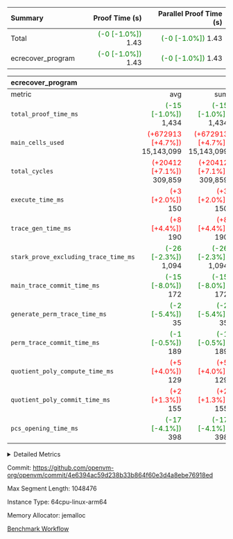 | Summary | Proof Time (s) | Parallel Proof Time (s) |
|:---|---:|---:|
| Total | <span style='color: green'>(-0 [-1.0%])</span> 1.43 | <span style='color: green'>(-0 [-1.0%])</span> 1.43 |
| ecrecover_program | <span style='color: green'>(-0 [-1.0%])</span> 1.43 | <span style='color: green'>(-0 [-1.0%])</span> 1.43 |


| ecrecover_program |||||
|:---|---:|---:|---:|---:|
|metric|avg|sum|max|min|
| `total_proof_time_ms ` | <span style='color: green'>(-15 [-1.0%])</span> 1,434 | <span style='color: green'>(-15 [-1.0%])</span> 1,434 | <span style='color: green'>(-15 [-1.0%])</span> 1,434 | <span style='color: green'>(-15 [-1.0%])</span> 1,434 |
| `main_cells_used     ` | <span style='color: red'>(+672913 [+4.7%])</span> 15,143,099 | <span style='color: red'>(+672913 [+4.7%])</span> 15,143,099 | <span style='color: red'>(+672913 [+4.7%])</span> 15,143,099 | <span style='color: red'>(+672913 [+4.7%])</span> 15,143,099 |
| `total_cycles        ` | <span style='color: red'>(+20412 [+7.1%])</span> 309,859 | <span style='color: red'>(+20412 [+7.1%])</span> 309,859 | <span style='color: red'>(+20412 [+7.1%])</span> 309,859 | <span style='color: red'>(+20412 [+7.1%])</span> 309,859 |
| `execute_time_ms     ` | <span style='color: red'>(+3 [+2.0%])</span> 150 | <span style='color: red'>(+3 [+2.0%])</span> 150 | <span style='color: red'>(+3 [+2.0%])</span> 150 | <span style='color: red'>(+3 [+2.0%])</span> 150 |
| `trace_gen_time_ms   ` | <span style='color: red'>(+8 [+4.4%])</span> 190 | <span style='color: red'>(+8 [+4.4%])</span> 190 | <span style='color: red'>(+8 [+4.4%])</span> 190 | <span style='color: red'>(+8 [+4.4%])</span> 190 |
| `stark_prove_excluding_trace_time_ms` | <span style='color: green'>(-26 [-2.3%])</span> 1,094 | <span style='color: green'>(-26 [-2.3%])</span> 1,094 | <span style='color: green'>(-26 [-2.3%])</span> 1,094 | <span style='color: green'>(-26 [-2.3%])</span> 1,094 |
| `main_trace_commit_time_ms` | <span style='color: green'>(-15 [-8.0%])</span> 172 | <span style='color: green'>(-15 [-8.0%])</span> 172 | <span style='color: green'>(-15 [-8.0%])</span> 172 | <span style='color: green'>(-15 [-8.0%])</span> 172 |
| `generate_perm_trace_time_ms` | <span style='color: green'>(-2 [-5.4%])</span> 35 | <span style='color: green'>(-2 [-5.4%])</span> 35 | <span style='color: green'>(-2 [-5.4%])</span> 35 | <span style='color: green'>(-2 [-5.4%])</span> 35 |
| `perm_trace_commit_time_ms` | <span style='color: green'>(-1 [-0.5%])</span> 189 | <span style='color: green'>(-1 [-0.5%])</span> 189 | <span style='color: green'>(-1 [-0.5%])</span> 189 | <span style='color: green'>(-1 [-0.5%])</span> 189 |
| `quotient_poly_compute_time_ms` | <span style='color: red'>(+5 [+4.0%])</span> 129 | <span style='color: red'>(+5 [+4.0%])</span> 129 | <span style='color: red'>(+5 [+4.0%])</span> 129 | <span style='color: red'>(+5 [+4.0%])</span> 129 |
| `quotient_poly_commit_time_ms` | <span style='color: red'>(+2 [+1.3%])</span> 155 | <span style='color: red'>(+2 [+1.3%])</span> 155 | <span style='color: red'>(+2 [+1.3%])</span> 155 | <span style='color: red'>(+2 [+1.3%])</span> 155 |
| `pcs_opening_time_ms ` | <span style='color: green'>(-17 [-4.1%])</span> 398 | <span style='color: green'>(-17 [-4.1%])</span> 398 | <span style='color: green'>(-17 [-4.1%])</span> 398 | <span style='color: green'>(-17 [-4.1%])</span> 398 |



<details>
<summary>Detailed Metrics</summary>

| group | num_segments | keygen_time_ms | commit_exe_time_ms |
| --- | --- | --- | --- |
| ecrecover_program | 1 | 916 | 7 | 

| group | air_name | quotient_deg | interactions | constraints |
| --- | --- | --- | --- | --- |
| ecrecover_program | AccessAdapterAir<16> | 2 | 5 | 12 | 
| ecrecover_program | AccessAdapterAir<2> | 2 | 5 | 12 | 
| ecrecover_program | AccessAdapterAir<32> | 2 | 5 | 12 | 
| ecrecover_program | AccessAdapterAir<4> | 2 | 5 | 12 | 
| ecrecover_program | AccessAdapterAir<8> | 2 | 5 | 12 | 
| ecrecover_program | BitwiseOperationLookupAir<8> | 2 | 2 | 4 | 
| ecrecover_program | KeccakVmAir | 2 | 321 | 4,513 | 
| ecrecover_program | MemoryMerkleAir<8> | 2 | 4 | 39 | 
| ecrecover_program | PersistentBoundaryAir<8> | 2 | 3 | 7 | 
| ecrecover_program | PhantomAir | 2 | 3 | 5 | 
| ecrecover_program | Poseidon2PeripheryAir<BabyBearParameters>, 1> | 2 | 1 | 286 | 
| ecrecover_program | ProgramAir | 1 | 1 | 4 | 
| ecrecover_program | RangeTupleCheckerAir<2> | 1 | 1 | 4 | 
| ecrecover_program | Rv32HintStoreAir | 2 | 18 | 28 | 
| ecrecover_program | VariableRangeCheckerAir | 1 | 1 | 4 | 
| ecrecover_program | VmAirWrapper<Rv32BaseAluAdapterAir, BaseAluCoreAir<4, 8> | 2 | 20 | 37 | 
| ecrecover_program | VmAirWrapper<Rv32BaseAluAdapterAir, LessThanCoreAir<4, 8> | 2 | 18 | 40 | 
| ecrecover_program | VmAirWrapper<Rv32BaseAluAdapterAir, ShiftCoreAir<4, 8> | 2 | 24 | 91 | 
| ecrecover_program | VmAirWrapper<Rv32BranchAdapterAir, BranchEqualCoreAir<4> | 2 | 11 | 20 | 
| ecrecover_program | VmAirWrapper<Rv32BranchAdapterAir, BranchLessThanCoreAir<4, 8> | 2 | 13 | 35 | 
| ecrecover_program | VmAirWrapper<Rv32CondRdWriteAdapterAir, Rv32JalLuiCoreAir> | 2 | 10 | 18 | 
| ecrecover_program | VmAirWrapper<Rv32IsEqualModAdapterAir<2, 1, 32, 32>, ModularIsEqualCoreAir<32, 4, 8> | 2 | 25 | 225 | 
| ecrecover_program | VmAirWrapper<Rv32JalrAdapterAir, Rv32JalrCoreAir> | 2 | 16 | 20 | 
| ecrecover_program | VmAirWrapper<Rv32LoadStoreAdapterAir, LoadSignExtendCoreAir<4, 8> | 2 | 18 | 33 | 
| ecrecover_program | VmAirWrapper<Rv32LoadStoreAdapterAir, LoadStoreCoreAir<4> | 2 | 17 | 40 | 
| ecrecover_program | VmAirWrapper<Rv32MultAdapterAir, DivRemCoreAir<4, 8> | 2 | 25 | 84 | 
| ecrecover_program | VmAirWrapper<Rv32MultAdapterAir, MulHCoreAir<4, 8> | 2 | 24 | 31 | 
| ecrecover_program | VmAirWrapper<Rv32MultAdapterAir, MultiplicationCoreAir<4, 8> | 2 | 19 | 19 | 
| ecrecover_program | VmAirWrapper<Rv32RdWriteAdapterAir, Rv32AuipcCoreAir> | 2 | 12 | 14 | 
| ecrecover_program | VmAirWrapper<Rv32VecHeapAdapterAir<1, 2, 2, 32, 32>, FieldExpressionCoreAir> | 2 | 415 | 480 | 
| ecrecover_program | VmAirWrapper<Rv32VecHeapAdapterAir<2, 1, 1, 32, 32>, FieldExpressionCoreAir> | 2 | 158 | 190 | 
| ecrecover_program | VmAirWrapper<Rv32VecHeapAdapterAir<2, 2, 2, 32, 32>, FieldExpressionCoreAir> | 2 | 428 | 457 | 
| ecrecover_program | VmConnectorAir | 2 | 5 | 11 | 

| group | air_name | segment | rows | prep_cols | perm_cols | main_cols | cells |
| --- | --- | --- | --- | --- | --- | --- | --- |
| ecrecover_program | AccessAdapterAir<16> | 0 | 16,384 |  | 16 | 25 | 671,744 | 
| ecrecover_program | AccessAdapterAir<32> | 0 | 8,192 |  | 16 | 41 | 466,944 | 
| ecrecover_program | AccessAdapterAir<4> | 0 | 64 |  | 16 | 13 | 1,856 | 
| ecrecover_program | AccessAdapterAir<8> | 0 | 32,768 |  | 16 | 17 | 1,081,344 | 
| ecrecover_program | BitwiseOperationLookupAir<8> | 0 | 65,536 | 3 | 8 | 2 | 655,360 | 
| ecrecover_program | KeccakVmAir | 0 | 128 |  | 1,056 | 3,163 | 540,032 | 
| ecrecover_program | MemoryMerkleAir<8> | 0 | 4,096 |  | 16 | 32 | 196,608 | 
| ecrecover_program | PersistentBoundaryAir<8> | 0 | 4,096 |  | 12 | 20 | 131,072 | 
| ecrecover_program | PhantomAir | 0 | 16 |  | 12 | 6 | 288 | 
| ecrecover_program | Poseidon2PeripheryAir<BabyBearParameters>, 1> | 0 | 4,096 |  | 8 | 300 | 1,261,568 | 
| ecrecover_program | ProgramAir | 0 | 16,384 |  | 8 | 10 | 294,912 | 
| ecrecover_program | RangeTupleCheckerAir<2> | 0 | 524,288 | 2 | 8 | 1 | 4,718,592 | 
| ecrecover_program | Rv32HintStoreAir | 0 | 256 |  | 44 | 32 | 19,456 | 
| ecrecover_program | VariableRangeCheckerAir | 0 | 262,144 | 2 | 8 | 1 | 2,359,296 | 
| ecrecover_program | VmAirWrapper<Rv32BaseAluAdapterAir, BaseAluCoreAir<4, 8> | 0 | 131,072 |  | 52 | 36 | 11,534,336 | 
| ecrecover_program | VmAirWrapper<Rv32BaseAluAdapterAir, LessThanCoreAir<4, 8> | 0 | 4,096 |  | 40 | 37 | 315,392 | 
| ecrecover_program | VmAirWrapper<Rv32BaseAluAdapterAir, ShiftCoreAir<4, 8> | 0 | 16,384 |  | 52 | 53 | 1,720,320 | 
| ecrecover_program | VmAirWrapper<Rv32BranchAdapterAir, BranchEqualCoreAir<4> | 0 | 32,768 |  | 28 | 26 | 1,769,472 | 
| ecrecover_program | VmAirWrapper<Rv32BranchAdapterAir, BranchLessThanCoreAir<4, 8> | 0 | 32,768 |  | 32 | 32 | 2,097,152 | 
| ecrecover_program | VmAirWrapper<Rv32CondRdWriteAdapterAir, Rv32JalLuiCoreAir> | 0 | 8,192 |  | 28 | 18 | 376,832 | 
| ecrecover_program | VmAirWrapper<Rv32IsEqualModAdapterAir<2, 1, 32, 32>, ModularIsEqualCoreAir<32, 4, 8> | 0 | 4,096 |  | 56 | 166 | 909,312 | 
| ecrecover_program | VmAirWrapper<Rv32JalrAdapterAir, Rv32JalrCoreAir> | 0 | 8,192 |  | 36 | 28 | 524,288 | 
| ecrecover_program | VmAirWrapper<Rv32LoadStoreAdapterAir, LoadSignExtendCoreAir<4, 8> | 0 | 4,096 |  | 52 | 36 | 360,448 | 
| ecrecover_program | VmAirWrapper<Rv32LoadStoreAdapterAir, LoadStoreCoreAir<4> | 0 | 131,072 |  | 52 | 41 | 12,189,696 | 
| ecrecover_program | VmAirWrapper<Rv32MultAdapterAir, MulHCoreAir<4, 8> | 0 | 8 |  | 72 | 39 | 888 | 
| ecrecover_program | VmAirWrapper<Rv32MultAdapterAir, MultiplicationCoreAir<4, 8> | 0 | 4,096 |  | 52 | 31 | 339,968 | 
| ecrecover_program | VmAirWrapper<Rv32RdWriteAdapterAir, Rv32AuipcCoreAir> | 0 | 4,096 |  | 28 | 20 | 196,608 | 
| ecrecover_program | VmAirWrapper<Rv32VecHeapAdapterAir<1, 2, 2, 32, 32>, FieldExpressionCoreAir> | 0 | 2,048 |  | 836 | 547 | 2,832,384 | 
| ecrecover_program | VmAirWrapper<Rv32VecHeapAdapterAir<2, 1, 1, 32, 32>, FieldExpressionCoreAir> | 0 | 32 |  | 320 | 263 | 18,656 | 
| ecrecover_program | VmAirWrapper<Rv32VecHeapAdapterAir<2, 2, 2, 32, 32>, FieldExpressionCoreAir> | 0 | 1,024 |  | 860 | 625 | 1,520,640 | 
| ecrecover_program | VmConnectorAir | 0 | 2 | 1 | 16 | 5 | 42 | 

| group | segment | trace_gen_time_ms | total_proof_time_ms | total_cycles | total_cells | stark_prove_excluding_trace_time_ms | quotient_poly_compute_time_ms | quotient_poly_commit_time_ms | perm_trace_commit_time_ms | pcs_opening_time_ms | main_trace_commit_time_ms | main_cells_used | generate_perm_trace_time_ms | execute_time_ms |
| --- | --- | --- | --- | --- | --- | --- | --- | --- | --- | --- | --- | --- | --- | --- |
| ecrecover_program | 0 | 190 | 1,434 | 309,859 | 49,125,033 | 1,094 | 129 | 155 | 189 | 398 | 172 | 15,143,099 | 35 | 150 | 

| group | segment | trace_height_constraint | weighted_sum | threshold |
| --- | --- | --- | --- | --- |
| ecrecover_program | 0 | 0 | 768,982 | 2,013,265,921 | 
| ecrecover_program | 0 | 1 | 2,338,716 | 2,013,265,921 | 
| ecrecover_program | 0 | 2 | 384,491 | 2,013,265,921 | 
| ecrecover_program | 0 | 3 | 3,862,497 | 2,013,265,921 | 
| ecrecover_program | 0 | 4 | 16,384 | 2,013,265,921 | 
| ecrecover_program | 0 | 5 | 8,192 | 2,013,265,921 | 
| ecrecover_program | 0 | 6 | 882,858 | 2,013,265,921 | 
| ecrecover_program | 0 | 7 | 16,448 | 2,013,265,921 | 
| ecrecover_program | 0 | 8 | 9,216,552 | 2,013,265,921 | 

</details>


Commit: https://github.com/openvm-org/openvm/commit/4e6394ac59d238b33b864f60e3d4a8ebe76918ed

Max Segment Length: 1048476

Instance Type: 64cpu-linux-arm64

Memory Allocator: jemalloc

[Benchmark Workflow](https://github.com/openvm-org/openvm/actions/runs/14721828451)
